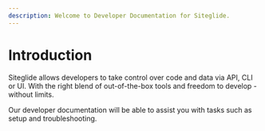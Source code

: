 ```yaml
---
description: Welcome to Developer Documentation for Siteglide.
---
```


# Introduction

Siteglide allows developers to take control over code and data via API, CLI or UI. With the right blend of out-of-the-box tools and freedom to develop - without limits.

Our developer documentation will be able to assist you with tasks such as setup and troubleshooting.
